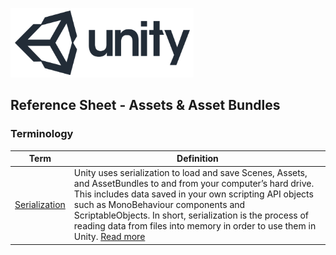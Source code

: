 

![unity logo](images/unity-logo-293w.png)

## Reference Sheet - Assets & Asset Bundles


### Terminology

Term | Definition
--- | ---
[Serialization](https://docs.unity3d.com/Manual/script-Serialization-BuiltInUse.html) | Unity uses serialization to load and save Scenes, Assets, and AssetBundles to and from your computer’s hard drive. This includes data saved in your own scripting API objects such as MonoBehaviour components and ScriptableObjects. In short, serialization is the process of reading data from files into memory in order to use them in Unity. [Read more](https://sometimesicode.wordpress.com/2015/04/11/unity-serialization-part-1-how-it-works-and-examples/)


